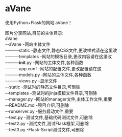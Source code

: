 # aVane
使用Python+Flask的网站 aVane！

图片分享网站,目前的主体目录:<br>
aVane<br>
--aVane   -网站主体文件<br>
-------static -静态文件,静态CSS文件,更改样式请在这里改<br>
-------templates -网站的模板目录,更改内容请在这里改<br>
-------__init__.py -网站的主体文件,各种函数<br>
-------app.conf -网站的配置文件,更改配置请在这<br>
-------models.py -网站的主体文件,各种函数<br>
-------views.py -显示文件<br>
--static  -测试时的静态文件目录,可删除<br>
--templates -测试时的jinja模板文件目录,可删除<br>
--manager.py -网站的manager文件,主体工作文件,重要<br>
--README.md  -项目介绍,可删除<br>
--runserver.py -服务启动文件,重要<br>
--test.py  -测试文件,基础代码测试文件,可删除<br>
--test2.py  -测试文件,测试Flask框架,可删除<br>
--test3.py  -Flask-Script测试文件,可删除<br>
